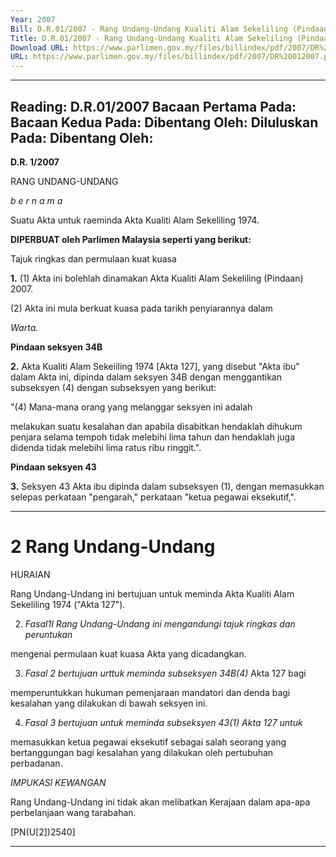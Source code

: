 ```yaml
---
Year: 2007
Bill: D.R.01/2007 - Rang Undang-Undang Kualiti Alam Sekeliling (Pindaan) 2007 (Lulus)
Title: D.R.01/2007 - Rang Undang-Undang Kualiti Alam Sekeliling (Pindaan) 2007 (Lulus)
Download URL: https://www.parlimen.gov.my/files/billindex/pdf/2007/DR%20012007.pdf
URL: https://www.parlimen.gov.my/files/billindex/pdf/2007/DR%20012007.pdf
---
```

---
Reading:
D.R.01/2007
Bacaan Pertama Pada:
Bacaan Kedua Pada:
Dibentang Oleh:
Diluluskan Pada:
Dibentang Oleh:
---

**D.R. 1/2007**

RANG UNDANG-UNDANG

_b e r n a m a_

Suatu Akta untuk raeminda Akta Kualiti Alam Sekeliling 1974.

**DIPERBUAT oleh Parlimen Malaysia seperti yang berikut:**

Tajuk ringkas dan permulaan kuat kuasa

**1.** (1) Akta ini bolehlah dinamakan Akta Kualiti Alam Sekeliling
(Pindaan) 2007.

(2) Akta ini mula berkuat kuasa pada tarikh penyiarannya dalam

_Warta._

**Pindaan seksyen 34B**

**2.** Akta Kualiti Alam Sekeiiling 1974 [Akta 127], yang disebut
"Akta ibu" dalam Akta ini, dipinda dalam seksyen 34B dengan
menggantikan subseksyen (4) dengan subseksyen yang berikut:

"(4) Mana-mana orang yang melanggar seksyen ini adalah

melakukan suatu kesalahan dan apabila disabitkan hendaklah
dihukum penjara selama tempoh tidak melebihi lima tahun
dan hendaklah juga didenda tidak melebihi lima ratus ribu
ringgit.".

**Pindaan seksyen 43**

**3.** Seksyen 43 Akta ibu dipinda dalam subseksyen (1), dengan
memasukkan selepas perkataan "pengarah," perkataan "ketua
pegawai eksekutif,".


-----

# 2 Rang Undang-Undang

HURAIAN

Rang Undang-Undang ini bertujuan untuk meminda Akta Kualiti Alam Sekeliling
1974 ("Akta 127").

2. _Fasal1I Rang Undang-Undang ini mengandungi tajuk ringkas dan peruntukan_

mengenai permulaan kuat kuasa Akta yang dicadangkan.

3. _Fasal 2 bertujuan urttuk meminda subseksyen 34B(4)_ Akta 127 bagi

memperuntukkan hukuman pemenjaraan mandatori dan denda bagi kesalahan
yang dilakukan di bawah seksyen ini.

4. _Fasal 3 bertujuan untuk meminda subseksyen 43(1) Akta 127 untuk_

memasukkan ketua pegawai eksekutif sebagai salah seorang yang bertanggungan
bagi kesalahan yang dilakukan oleh pertubuhan perbadanan.

_IMPUKASl KEWANGAN_

Rang Undang-Undang ini tidak akan melibatkan Kerajaan dalam apa-apa
perbelanjaan wang tarabahan.

[PN(U[2])2540]


-----

